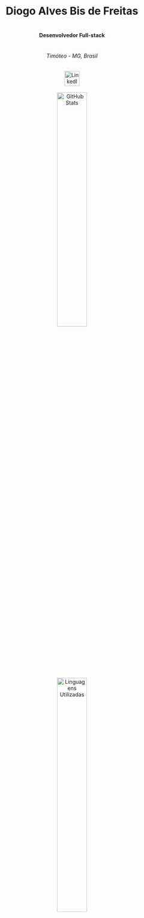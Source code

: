<div align="center" style="display: flex; flex-direction: column;">
  <h1 align="center">Diogo Alves Bis de Freitas</h1>
  <h4 align="center">Desenvolvedor Full-stack</h4>
  <h6>Timóteo - MG, Brasil</h6>
</div>


<div align="center">
  <a href="https://www.linkedin.com/in/diogo-alves-50b1a2231/"><img src="https://img.icons8.com/fluency/96/000000/linkedin.png" alt="LinkedIn" width="40" height="40"></a>
</div>


<!--<div align="center">
    <img src="https://github.com/ligeirin/ligeirin/blob/main/info.svg" width="1000" height="300" alt="css-in-readme">
</div>-->

<!--
<div align="center">
<h3><strong>Estágio como Desenvolvedor Full Stack</strong></h3>
<h6>
  Aperam South America | ago. 2022 - dez. 2023
</h6>
</div>
<div align="center">
<h3><strong>Graduação em Engenharia de Software</strong></h3>
<h6>
  Unileste MG | 2023 - atualmente
</h6>
</div>
<div align="center">
<h3><strong>Curso técnico em Desenvolvimento de Sistemas</strong></h3>
<h6>
  CEFET-MG | 2019 - 2021
</h6>
</div>
-->

<br>

<div align="center">
  <img align="center" src="https://github-readme-stats.vercel.app/api?username=diogobis&show_icons=true&count_private=true&theme=dark" alt="GitHub Stats" width="40%">
</div>
<div align="center">
  <img align="center" src="https://github-readme-stats.vercel.app/api/top-langs/?username=diogobis&layout=compact&theme=dark&hide=css,scss,html" alt="Linguagens Utilizadas" width="40%">
</div>
